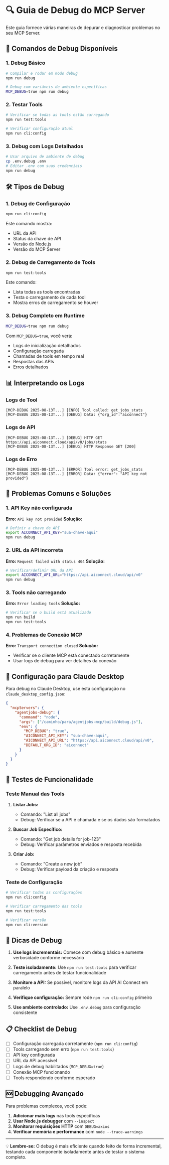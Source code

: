 # 🔍 Guia de Debug do MCP Server

Este guia fornece várias maneiras de depurar e diagnosticar problemas no seu MCP Server.

## 🚀 Comandos de Debug Disponíveis

### 1. Debug Básico
```bash
# Compilar e rodar em modo debug
npm run debug

# Debug com variáveis de ambiente específicas
MCP_DEBUG=true npm run debug
```

### 2. Testar Tools
```bash
# Verificar se todas as tools estão carregando
npm run test:tools

# Verificar configuração atual
npm run cli:config
```

### 3. Debug com Logs Detalhados
```bash
# Usar arquivo de ambiente de debug
cp .env.debug .env
# Editar .env com suas credenciais
npm run debug
```

## 🛠️ Tipos de Debug

### 1. **Debug de Configuração**
```bash
npm run cli:config
```
Este comando mostra:
- URL da API
- Status da chave de API
- Versão do Node.js
- Versão do MCP Server

### 2. **Debug de Carregamento de Tools**
```bash
npm run test:tools
```
Este comando:
- Lista todas as tools encontradas
- Testa o carregamento de cada tool
- Mostra erros de carregamento se houver

### 3. **Debug Completo em Runtime**
```bash
MCP_DEBUG=true npm run debug
```
Com `MCP_DEBUG=true`, você verá:
- Logs de inicialização detalhados
- Configuração carregada
- Chamadas de tools em tempo real
- Respostas das APIs
- Erros detalhados

## 📊 Interpretando os Logs

### Logs de Tool
```
[MCP-DEBUG 2025-08-13T...] [INFO] Tool called: get_jobs_stats
[MCP-DEBUG 2025-08-13T...] [DEBUG] Data: {"org_id":"aiconnect"}
```

### Logs de API
```
[MCP-DEBUG 2025-08-13T...] [DEBUG] HTTP GET https://api.aiconnect.cloud/api/v0/jobs/stats
[MCP-DEBUG 2025-08-13T...] [DEBUG] HTTP Response GET [200]
```

### Logs de Erro
```
[MCP-DEBUG 2025-08-13T...] [ERROR] Tool error: get_jobs_stats
[MCP-DEBUG 2025-08-13T...] [ERROR] Data: {"error": "API key not provided"}
```

## 🔧 Problemas Comuns e Soluções

### 1. **API Key não configurada**
**Erro:** `API key not provided`
**Solução:**
```bash
# Definir a chave de API
export AICONNECT_API_KEY="sua-chave-aqui"
npm run debug
```

### 2. **URL da API incorreta**
**Erro:** `Request failed with status 404`
**Solução:**
```bash
# Verificar/definir URL da API
export AICONNECT_API_URL="https://api.aiconnect.cloud/api/v0"
npm run debug
```

### 3. **Tools não carregando**
**Erro:** `Error loading tools`
**Solução:**
```bash
# Verificar se o build está atualizado
npm run build
npm run test:tools
```

### 4. **Problemas de Conexão MCP**
**Erro:** `Transport connection closed`
**Solução:**
- Verificar se o cliente MCP está conectado corretamente
- Usar logs de debug para ver detalhes da conexão

## 📝 Configuração para Claude Desktop

Para debug no Claude Desktop, use esta configuração no `claude_desktop_config.json`:

```json
{
  "mcpServers": {
    "agentjobs-debug": {
      "command": "node",
      "args": ["/caminho/para/agentjobs-mcp/build/debug.js"],
      "env": {
        "MCP_DEBUG": "true",
        "AICONNECT_API_KEY": "sua-chave-aqui",
        "AICONNECT_API_URL": "https://api.aiconnect.cloud/api/v0",
        "DEFAULT_ORG_ID": "aiconnect"
      }
    }
  }
}
```

## 🧪 Testes de Funcionalidade

### Teste Manual das Tools

1. **Listar Jobs:**
   - Comando: "List all jobs"
   - Debug: Verificar se a API é chamada e se os dados são formatados

2. **Buscar Job Específico:**
   - Comando: "Get job details for job-123"
   - Debug: Verificar parâmetros enviados e resposta recebida

3. **Criar Job:**
   - Comando: "Create a new job"
   - Debug: Verificar payload da criação e resposta

### Teste de Configuração

```bash
# Verificar todas as configurações
npm run cli:config

# Verificar carregamento das tools
npm run test:tools

# Verificar versão
npm run cli:version
```

## 🎯 Dicas de Debug

1. **Use logs incrementais:** Comece com debug básico e aumente verbosidade conforme necessário

2. **Teste isoladamente:** Use `npm run test:tools` para verificar carregamento antes de testar funcionalidade

3. **Monitore a API:** Se possível, monitore logs da API AI Connect em paralelo

4. **Verifique configuração:** Sempre rode `npm run cli:config` primeiro

5. **Use ambiente controlado:** Use `.env.debug` para configuração consistente

## 📋 Checklist de Debug

- [ ] Configuração carregada corretamente (`npm run cli:config`)
- [ ] Tools carregando sem erro (`npm run test:tools`)  
- [ ] API key configurada
- [ ] URL da API acessível
- [ ] Logs de debug habilitados (`MCP_DEBUG=true`)
- [ ] Conexão MCP funcionando
- [ ] Tools respondendo conforme esperado

## 🆘 Debugging Avançado

Para problemas complexos, você pode:

1. **Adicionar mais logs** nas tools específicas
2. **Usar Node.js debugger** com `--inspect`
3. **Monitorar requisições HTTP** com `DEBUG=axios`
4. **Verificar memória e performance** com `node --trace-warnings`

---

💡 **Lembre-se:** O debug é mais eficiente quando feito de forma incremental, testando cada componente isoladamente antes de testar o sistema completo.
